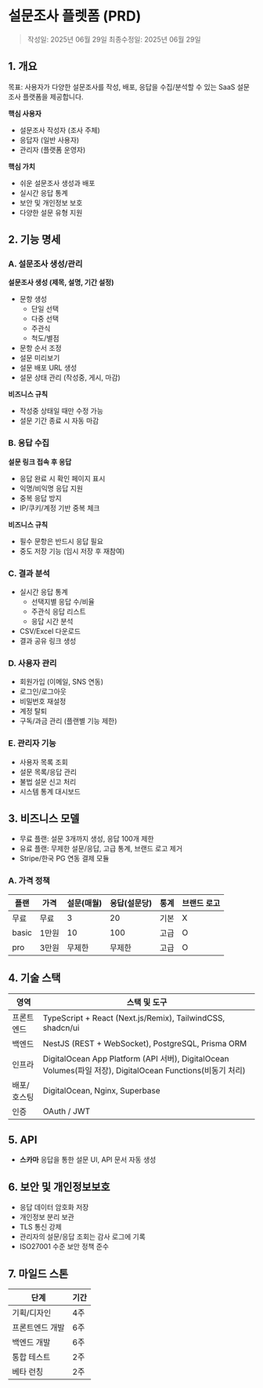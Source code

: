 # 설문조사 플렛폼 (PRD)

> 작성일: 2025년 06월 29일
> 최종수정일: 2025년 06월 29일

## 1. 개요

목표: 사용자가 다양한 설문조사를 작성, 배포, 응답을 수집/분석할 수 있는 SaaS 설문조사 플랫폼을 제공합니다.

**핵심 사용자**

- 설문조사 작성자 (조사 주체)
- 응답자 (일반 사용자)
- 관리자 (플랫폼 운영자)

**핵심 가치**

- 쉬운 설문조사 생성과 배포
- 실시간 응답 통계
- 보안 및 개인정보 보호
- 다양한 설문 유형 지원

## 2. 기능 명세

### A. 설문조사 생성/관리

**설문조사 생성 (제목, 설명, 기간 설정)**

- 문항 생성
  - 단일 선택
  - 다중 선택
  - 주관식
  - 척도/별점
- 문항 순서 조정
- 설문 미리보기
- 설문 배포 URL 생성
- 설문 상태 관리 (작성중, 게시, 마감)

**비즈니스 규칙**

- 작성중 상태일 때만 수정 가능
- 설문 기간 종료 시 자동 마감

### B. 응답 수집

**설문 링크 접속 후 응답**

- 응답 완료 시 확인 페이지 표시
- 익명/비익명 응답 지원
- 중복 응답 방지
- IP/쿠키/계정 기반 중복 체크

**비즈니스 규칙**

- 필수 문항은 반드시 응답 필요
- 중도 저장 기능 (임시 저장 후 재참여)

### C. 결과 분석

- 실시간 응답 통계
  - 선택지별 응답 수/비율
  - 주관식 응답 리스트
  - 응답 시간 분석
- CSV/Excel 다운로드
- 결과 공유 링크 생성

### D. 사용자 관리

- 회원가입 (이메일, SNS 연동)
- 로그인/로그아웃
- 비밀번호 재설정
- 계정 탈퇴
- 구독/과금 관리 (플랜별 기능 제한)

### E. 관리자 기능

- 사용자 목록 조회
- 설문 목록/응답 관리
- 불법 설문 신고 처리
- 시스템 통계 대시보드

## 3. 비즈니스 모델

- 무료 플랜: 설문 3개까지 생성, 응답 100개 제한
- 유료 플랜: 무제한 설문/응답, 고급 통계, 브랜드 로고 제거
- Stripe/한국 PG 연동 결제 모듈

### A. 가격 정책

| 플랜  | 가격  | 설문(매월) | 응답(설문당) | 통계 | 브랜드 로고 |
| ----- | ----- | ---------- | ------------ | ---- | ----------- |
| 무료  | 무료  | 3          | 20           | 기본 | X           |
| basic | 1만원 | 10         | 100          | 고급 | O           |
| pro   | 3만원 | 무제한     | 무제한       | 고급 | O           |

## 4. 기술 스택

| 영역        | 스택 및 도구                                                                                               |
| ----------- | ---------------------------------------------------------------------------------------------------------- |
| 프론트엔드  | TypeScript + React (Next.js/Remix), TailwindCSS, shadcn/ui                                                 |
| 백엔드      | NestJS (REST + WebSocket), PostgreSQL, Prisma ORM                                                          |
| 인프라      | DigitalOcean App Platform (API 서버), DigitalOcean Volumes(파일 저장), DigitalOcean Functions(비동기 처리) |
| 배포/호스팅 | DigitalOcean, Nginx, Superbase                                                                             |
| 인증        | OAuth / JWT                                                                                                |

## 5. API

- **스카마** 응답을 통한 설문 UI, API 문서 자동 생성

## 6. 보안 및 개인정보보호

- 응답 데이터 암호화 저장
- 개인정보 분리 보관
- TLS 통신 강제
- 관리자의 설문/응답 조회는 감사 로그에 기록
- ISO27001 수준 보안 정책 준수

## 7. 마일드 스톤

| 단계            | 기간 |
| --------------- | ---- |
| 기획/디자인     | 4주  |
| 프론트엔드 개발 | 6주  |
| 백엔드 개발     | 6주  |
| 통합 테스트     | 2주  |
| 베타 런칭       | 2주  |

